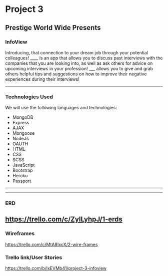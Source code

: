 # Project 3

## Prestige World Wide Presents

### InfoView

Introducing, that connection to your dream job through your potential colleagues!  ____ is an app that allows you to discuss past interviews with the companies that you are looking into, as well as ask others for advice on upcoming interviews in your profession!
___ allows you to give and grab others helpful tips and suggestions on how to improve their negative experiences during their interviews!





---

### Technologies Used

We will use the following languages and technologies:
* MongoDB
* Express
* AJAX
* Mongoose
* NodeJs
* OAUTH
* HTML
* CSS
* SCSS
* JavaScript
* Bootstrap
* Heroku
* Passport


---

---

### ERD

https://trello.com/c/ZyILyhpJ/1-erds
---

### Wireframes

https://trello.com/c/MtA8IxcX/2-wire-frames

### Trello link/User Stories

https://trello.com/b/lxEVMb41/project-3-infoview
